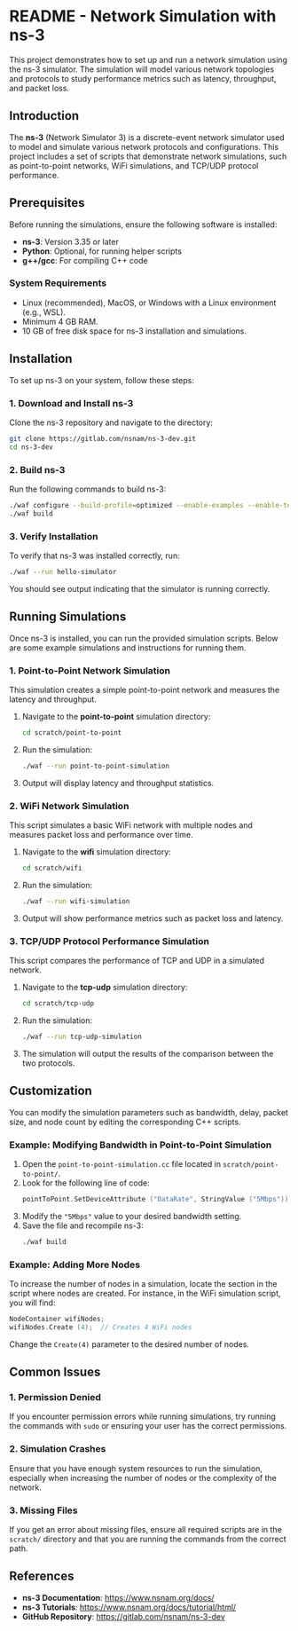 

# README - Network Simulation with ns-3

This project demonstrates how to set up and run a network simulation using the ns-3 simulator. The simulation will model various network topologies and protocols to study performance metrics such as latency, throughput, and packet loss.

## Introduction

The **ns-3** (Network Simulator 3) is a discrete-event network simulator used to model and simulate various network protocols and configurations. This project includes a set of scripts that demonstrate network simulations, such as point-to-point networks, WiFi simulations, and TCP/UDP protocol performance.

## Prerequisites

Before running the simulations, ensure the following software is installed:

- **ns-3**: Version 3.35 or later
- **Python**: Optional, for running helper scripts
- **g++/gcc**: For compiling C++ code

### System Requirements

- Linux (recommended), MacOS, or Windows with a Linux environment (e.g., WSL).
- Minimum 4 GB RAM.
- 10 GB of free disk space for ns-3 installation and simulations.

## Installation

To set up ns-3 on your system, follow these steps:

### 1. Download and Install ns-3

Clone the ns-3 repository and navigate to the directory:

```bash
git clone https://gitlab.com/nsnam/ns-3-dev.git
cd ns-3-dev
```

### 2. Build ns-3

Run the following commands to build ns-3:

```bash
./waf configure --build-profile=optimized --enable-examples --enable-tests
./waf build
```

### 3. Verify Installation

To verify that ns-3 was installed correctly, run:

```bash
./waf --run hello-simulator
```

You should see output indicating that the simulator is running correctly.

## Running Simulations

Once ns-3 is installed, you can run the provided simulation scripts. Below are some example simulations and instructions for running them.

### 1. Point-to-Point Network Simulation

This simulation creates a simple point-to-point network and measures the latency and throughput.

1. Navigate to the **point-to-point** simulation directory:
   ```bash
   cd scratch/point-to-point
   ```

2. Run the simulation:
   ```bash
   ./waf --run point-to-point-simulation
   ```

3. Output will display latency and throughput statistics.

### 2. WiFi Network Simulation

This script simulates a basic WiFi network with multiple nodes and measures packet loss and performance over time.

1. Navigate to the **wifi** simulation directory:
   ```bash
   cd scratch/wifi
   ```

2. Run the simulation:
   ```bash
   ./waf --run wifi-simulation
   ```

3. Output will show performance metrics such as packet loss and latency.

### 3. TCP/UDP Protocol Performance Simulation

This script compares the performance of TCP and UDP in a simulated network.

1. Navigate to the **tcp-udp** simulation directory:
   ```bash
   cd scratch/tcp-udp
   ```

2. Run the simulation:
   ```bash
   ./waf --run tcp-udp-simulation
   ```

3. The simulation will output the results of the comparison between the two protocols.

## Customization

You can modify the simulation parameters such as bandwidth, delay, packet size, and node count by editing the corresponding C++ scripts.

### Example: Modifying Bandwidth in Point-to-Point Simulation

1. Open the `point-to-point-simulation.cc` file located in `scratch/point-to-point/`.
2. Look for the following line of code:
   ```cpp
   pointToPoint.SetDeviceAttribute ("DataRate", StringValue ("5Mbps"));
   ```
3. Modify the `"5Mbps"` value to your desired bandwidth setting.
4. Save the file and recompile ns-3:
   ```bash
   ./waf build
   ```

### Example: Adding More Nodes

To increase the number of nodes in a simulation, locate the section in the script where nodes are created. For instance, in the WiFi simulation script, you will find:

```cpp
NodeContainer wifiNodes;
wifiNodes.Create (4);  // Creates 4 WiFi nodes
```

Change the `Create(4)` parameter to the desired number of nodes.

## Common Issues

### 1. Permission Denied
If you encounter permission errors while running simulations, try running the commands with `sudo` or ensuring your user has the correct permissions.

### 2. Simulation Crashes
Ensure that you have enough system resources to run the simulation, especially when increasing the number of nodes or the complexity of the network.

### 3. Missing Files
If you get an error about missing files, ensure all required scripts are in the `scratch/` directory and that you are running the commands from the correct path.

## References

- **ns-3 Documentation**: https://www.nsnam.org/docs/
- **ns-3 Tutorials**: https://www.nsnam.org/docs/tutorial/html/
- **GitHub Repository**: https://gitlab.com/nsnam/ns-3-dev

